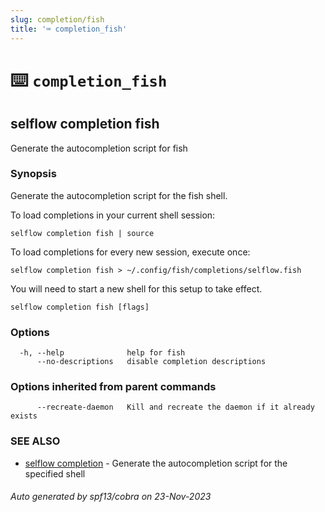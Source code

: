```yaml
---
slug: completion/fish
title: '⌨ completion_fish'
---
```


# ⌨️ `completion_fish`

## selflow completion fish

Generate the autocompletion script for fish

### Synopsis

Generate the autocompletion script for the fish shell.

To load completions in your current shell session:

    selflow completion fish | source

To load completions for every new session, execute once:

    selflow completion fish > ~/.config/fish/completions/selflow.fish

You will need to start a new shell for this setup to take effect.

```
selflow completion fish [flags]
```

### Options

```
  -h, --help              help for fish
      --no-descriptions   disable completion descriptions
```

### Options inherited from parent commands

```
      --recreate-daemon   Kill and recreate the daemon if it already exists
```

### SEE ALSO

- [selflow completion](selflow_completion.md) - Generate the autocompletion script for the specified shell

###### Auto generated by spf13/cobra on 23-Nov-2023
